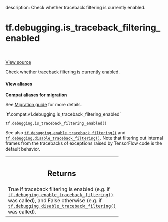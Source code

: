 description: Check whether traceback filtering is currently enabled.

<div itemscope itemtype="http://developers.google.com/ReferenceObject">
<meta itemprop="name" content="tf.debugging.is_traceback_filtering_enabled" />
<meta itemprop="path" content="Stable" />
</div>

# tf.debugging.is_traceback_filtering_enabled

<!-- Insert buttons and diff -->

<table class="tfo-notebook-buttons tfo-api nocontent" align="left">

</table>

<a target="_blank" href="/code/stable/tensorflow/python/util/traceback_utils.py">View source</a>



Check whether traceback filtering is currently enabled.

<section class="expandable">
  <h4 class="showalways">View aliases</h4>
  <p>
<b>Compat aliases for migration</b>
<p>See
<a href="https://www.tensorflow.org/guide/migrate">Migration guide</a> for
more details.</p>
<p>`tf.compat.v1.debugging.is_traceback_filtering_enabled`</p>
</p>
</section>

<pre class="devsite-click-to-copy prettyprint lang-py tfo-signature-link">
<code>tf.debugging.is_traceback_filtering_enabled()
</code></pre>



<!-- Placeholder for "Used in" -->

See also <a href="../../tf/debugging/enable_traceback_filtering.md"><code>tf.debugging.enable_traceback_filtering()</code></a> and
<a href="../../tf/debugging/disable_traceback_filtering.md"><code>tf.debugging.disable_traceback_filtering()</code></a>. Note that filtering out
internal frames from the tracebacks of exceptions raised by TensorFlow code
is the default behavior.

<!-- Tabular view -->
 <table class="responsive fixed orange">
<colgroup><col width="214px"><col></colgroup>
<tr><th colspan="2"><h2 class="add-link">Returns</h2></th></tr>
<tr class="alt">
<td colspan="2">
True if traceback filtering is enabled
(e.g. if <a href="../../tf/debugging/enable_traceback_filtering.md"><code>tf.debugging.enable_traceback_filtering()</code></a> was called),
and False otherwise (e.g. if <a href="../../tf/debugging/disable_traceback_filtering.md"><code>tf.debugging.disable_traceback_filtering()</code></a>
was called).
</td>
</tr>

</table>

